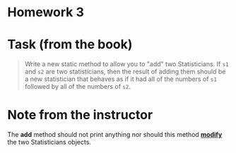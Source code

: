 # Homework 3 

# Task (from the book)

> Write a new static method to allow you to "add" two Statisticians. If `s1` and `s2` are two statisticians, then the result of adding them should be a new statistician that behaves as if it had all of the numbers of `s1` followed by all of the numbers of `s2`. 


# Note from the instructor 

The **add** method should not print anything nor should this method **<u>modify</u>** the two Statisticians objects. 
